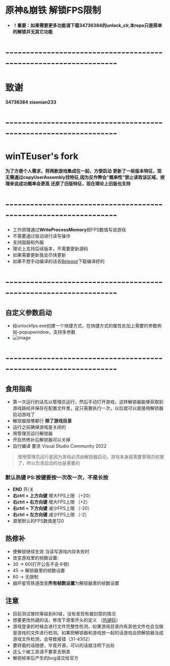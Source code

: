 
# 原神&崩铁 解锁FPS限制


 - **！重要：如果需要更多功能请下载34736384的unlock_clr,本repo只是简单的解锁并无其它功能**

# -----------------------------------------------------------------
# 致谢
**34736384**
**xiaonian233**
# -----------------------------------------------------------------
# winTEuser's fork
**为了方便个人需求，将两款游戏集成在一起，方便启动**
**更新了一些版本特征，现无需通过copyUserAssembly找特征,因为反作弊会"概率性"禁止读取该区域，按理来说成功概率会更高**
**还原了旧版特征，现在理论上旧版也支持**
# -----------------------------------------------------------------
 - 工作原理通过**WriteProcessMemory**把FPS数值写进游戏
 - 不需要通过驱动进行读写操作
 - 支持国服和外服
 - 理论上支持后续版本，不需要更新源码
 - 如果需要更新我会尽快更新
 - 如果不想手动编译的话去[Release](https://github.com/winTEuser/genshin-StarRail-fps-unlock/releases)下载编译好的
# -----------------------------------------------------------------
## 自定义参数启动
 - 给unlockfps.exe创建一个快捷方式，在快捷方式的属性处加上需要的参数例如-popupwindow，支持多参数
 - ![image](https://github.com/xiaonian233/genshin-fps-unlock/assets/21072615/de6eeeda-9cf6-4ce4-8559-67011b7d944c)
# -----------------------------------------------------------------
## 食用指南
 - 第一次运行的话先以管理员运行，然后手动打开游戏，这样解锁器能够获取到游戏路经并保存在配置文件里，这只需要执行一次，以后就可以直接用解锁器启动游戏了
 - 解锁器放哪都行 **除了游戏目录**
 - 运行之前确保游戏是关闭的
 - 用管理员运行解锁器
 - 开启热修补后解锁器可以关掉
 - 自行编译 要求 Visual Studio Community 2022
>使用管理员运行是因为游戏必须由解锁器启动，游戏本身就需要管理员权限了，所以负责启动的也是需要的

### 默认热键           PS:按键要按一次改一次，不是长按
- **END** 开/关
- **右ctrl + 上方向键** 增大FPS上限 （+20）
- **右ctrl + 右方向键** 增大FPS上限 （+2）
- **右ctrl + 下方向键** 减少FPS上限 （-20）
- **右ctrl + 左方向键** 减少FPS上限 （-2）
- 源里默认的FPS数值是120

## 热修补
 - 使解锁继续生效 当读写游戏内存失败时
 - 改变游戏里的帧数设置: 
 - 30 -> 60(打开公告不会卡顿)
 - 45 -> 解锁器里的帧数设置
 - 60 -> 无限制
 - 崩坏星穹铁道改变**所有帧数设置**为解锁器里的帧数设置

## 注意
- 目前测试冒险等级到60级，没有发现有被封禁的情况
- 想要更改热键的话，修改下源里开头的定义 （[热键码](http://cherrytree.at/misc/vk.htm)）
- 游戏登录的时候会进行文件完整性检测，如果游戏目录内有其他文件也会当做是游戏的文件进行检测。如果把解锁器和游戏放一起的话游戏会把解锁器当成游戏文件检测，会导致报错（31-4302）
- 要转载的话随便，毕竟开源，可以的话就注明下出处
- 这么个破工具请不要拿去倒卖
- 解锁帧率后产生的bug请交给官方
